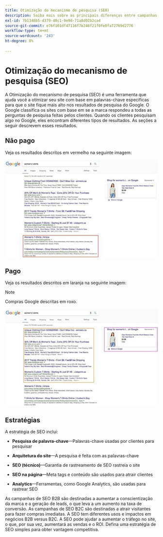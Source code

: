 ```yaml
---
title: Otimização do mecanismo de pesquisa (SEO)
description: Saiba mais sobre as principais diferenças entre campanhas de SEO B2B e B2C.
exl-id: 7b1348b5-d379-48c1-9e9d-71a8d02b2ca4
source-git-commit: e76f101df47116f7b246f21f0fe0fa72769d2776
workflow-type: tm+mt
source-wordcount: '243'
ht-degree: 0%

---
```


# Otimização do mecanismo de pesquisa (SEO)

A Otimização do mecanismo de pesquisa (SEO) é uma ferramenta que ajuda você a otimizar seu site com base em palavras-chave específicas para que o site fique mais alto nos resultados de pesquisa do Google. O Google classifica os sites com base em se a marca respondeu a todas as perguntas de pesquisa feitas pelos clientes. Quando os clientes pesquisam algo no Google, eles encontram diferentes tipos de resultados. As seções a seguir descrevem esses resultados.

## Não pago

Veja os resultados descritos em vermelho na seguinte imagem:

![Resultados de pesquisa do Google de SEO não pagos](../../assets/playbooks/seo-unpaid.png)

## Pago

Veja os resultados descritos em laranja na seguinte imagem:

>[!NOTE]
>
>Compras Google descritas em roxo.

![Resultados de pesquisa paga do SEO Google](../../assets/playbooks/seo-paid.png)

## Estratégias

A estratégia de SEO inclui:

- **Pesquisa de palavra-chave**—Palavras-chave usadas por clientes para pesquisar

- **Arquitetura do site**—A pesquisa é feita com as palavras-chave

- **SEO (técnico)**—Garantia de rastreamento de SEO rastreia o site

- **SEO na página**—Meta tags e conteúdo são usados para atrair clientes

- **Analytics**—Ferramentas, como Google Analytics, são usadas para rastrear SEO

As campanhas de SEO B2B são destinadas a aumentar a conscientização da marca e a geração de leads, o que leva a um aumento na taxa de conversão. As campanhas de SEO B2C são destinadas a atrair visitantes para fazer compras imediatas. A SEO tem diferentes usos e impactos em negócios B2B versus B2C. A SEO pode ajudar a aumentar o tráfego no site, o que, por sua vez, aumentará as vendas e o ROI. Defina uma estratégia de SEO simples para obter vantagem competitiva.
